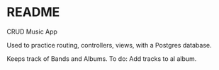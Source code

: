 # README

CRUD Music App

Used to practice routing, controllers, views, with a Postgres database. 

Keeps track of Bands and Albums. 
To do: Add tracks to al album.
